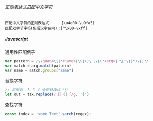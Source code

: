 ###### 正则表达式匹配中文字符

```
匹配中文字符的正则表达式：    [\u4e00-\u9fa5]
匹配双字节字符(包括汉字在内)：[^\x00-\xff]
```



##### Javascript

通用性匹配例子

```javascript
var pattern = /\\gua64\{(?<name>[\S]+)\}(\{(?<arg>[^\{^\}]*)\})?/
var match = arg.match(pattern)
var name = match.groups["name"]
```

替换字符

```javascript
// 将所有 【、「、《 全部替换成 "{"
let out = tex.replace(/【|《|「/g, '{')
```

查找字符

```javascript
const index = 'some Text'.sarch(regex);
```

